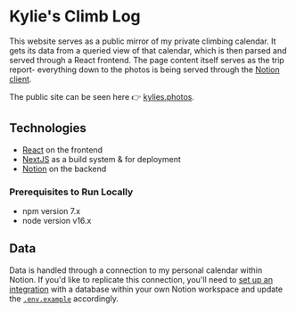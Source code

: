 # Kylie's Climb Log

This website serves as a public mirror of my private climbing calendar. It gets its data from a queried view of that calendar, which is then parsed and served through a React frontend. The page content itself serves as the trip report- everything down to the photos is being served through the [Notion client](https://developers.notion.com/reference).

The public site can be seen here 👉 [kylies.photos](https://climb-log.vercel.app).

## Technologies

- [React](https://reactjs.org) on the frontend
- [NextJS](http://nextjs.org) as a build system & for deployment
- [Notion](https://developers.notion.com/) on the backend

### Prerequisites to Run Locally

- npm version 7.x
- node version v16.x

## Data

Data is handled through a connection to my personal calendar within Notion. If you'd like to replicate this connection, you'll need to [set up an integration](https://developers.notion.com/docs/getting-started) with a database within your own Notion workspace and update the [`.env.example`](./.env.example) accordingly.
